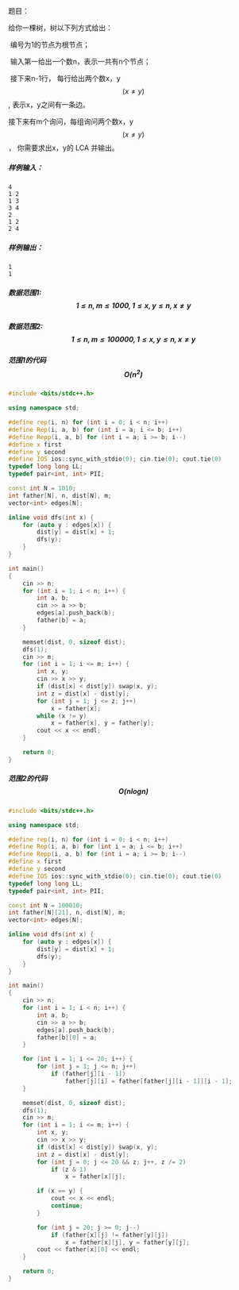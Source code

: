 题目：

给你一棵树，树以下列方式给出：

​	编号为1的节点为根节点；

​	输入第一给出一个数n，表示一共有n个节点；

​	接下来n-1行， 每行给出两个数x，y $$ (x \ne y)$$ , 表示x，y之间有一条边。

接下来有m个询问，每组询问两个数x，y $$ (x \ne y)$$ ， 你需要求出x，y的 LCA 并输出。



##### 样例输入：

```
4
1 2
1 3
3 4
2
1 2
2 4
```

##### 样例输出：

```
1
1
```

##### 数据范围1: $$ 1 \le n, m \le 1000, 1 \le x, y \le n, x \ne y$$

##### 数据范围2: $$ 1 \le n, m \le 100000, 1 \le x, y \le n, x \ne y$$



##### 范围1的代码$$ O(n^2)$$

```c++
#include <bits/stdc++.h>

using namespace std;

#define rep(i, n) for (int i = 0; i < n; i++) 
#define Rep(i, a, b) for (int i = a; i <= b; i++)
#define Repp(i, a, b) for (int i = a; i >= b; i--)
#define x first
#define y second
#define IOS ios::sync_with_stdio(0); cin.tie(0); cout.tie(0)
typedef long long LL;
typedef pair<int, int> PII;

const int N = 1010;
int father[N], n, dist[N], m;
vector<int> edges[N];

inline void dfs(int x) {
	for (auto y : edges[x]) {
		dist[y] = dist[x] + 1;
		dfs(y);
	}
}

int main()
{
    cin >> n;
    for (int i = 1; i < n; i++) {
    	int a, b;
    	cin >> a >> b;
    	edges[a].push_back(b);
    	father[b] = a;
    }

    memset(dist, 0, sizeof dist);
    dfs(1);
    cin >> m;
    for (int i = 1; i <= m; i++) {
    	int x, y;
    	cin >> x >> y;
    	if (dist[x] < dist[y]) swap(x, y);
    	int z = dist[x] - dist[y];
    	for (int j = 1; j <= z; j++) 
    		x = father[x];
    	while (x != y) 
    		x = father[x], y = father[y];
    	cout << x << endl;
    }

    return 0;
}
```

##### 范围2的代码$$ O(nlogn)$$

```c++
#include <bits/stdc++.h>

using namespace std;

#define rep(i, n) for (int i = 0; i < n; i++) 
#define Rep(i, a, b) for (int i = a; i <= b; i++)
#define Repp(i, a, b) for (int i = a; i >= b; i--)
#define x first
#define y second
#define IOS ios::sync_with_stdio(0); cin.tie(0); cout.tie(0)
typedef long long LL;
typedef pair<int, int> PII;

const int N = 100010;
int father[N][21], n, dist[N], m;
vector<int> edges[N];

inline void dfs(int x) {
	for (auto y : edges[x]) {
		dist[y] = dist[x] + 1;
		dfs(y);
	}
}

int main()
{
    cin >> n;
    for (int i = 1; i < n; i++) {
    	int a, b;
    	cin >> a >> b;
    	edges[a].push_back(b);
    	father[b][0] = a;
    }

    for (int i = 1; i <= 20; i++) {
    	for (int j = 1; j <= n; j++) 
    		if (father[j][i - 1])
    			father[j][i] = father[father[j][i - 1]][i - 1];
    }

    memset(dist, 0, sizeof dist);
    dfs(1);
    cin >> m;
    for (int i = 1; i <= m; i++) {
    	int x, y;
    	cin >> x >> y;
    	if (dist[x] < dist[y]) swap(x, y);
    	int z = dist[x] - dist[y];
    	for (int j = 0; j <= 20 && z; j++, z /= 2)
    		if (z & 1) 
    			x = father[x][j];

    	if (x == y) {
    		cout << x << endl;
    		continue;
    	}

    	for (int j = 20; j >= 0; j--) 
    		if (father[x][j] != father[y][j])
    			x = father[x][j], y = father[y][j];
    	cout << father[x][0] << endl;
    }

    return 0;
}
```

